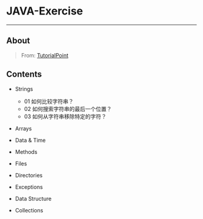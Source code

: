 # JAVA-Exercise
***
## About

>From: [TutorialPoint](http://www.tutorialspoint.com/javaexamples/)

## Contents

- Strings
    - 01 如何比较字符串？
    - 02 如何搜索字符串的最后一个位置？
    - 03 如何从字符串移除特定的字符？

- Arrays

- Data & Time

- Methods

- Files

- Directories

- Exceptions

- Data Structure

- Collections
